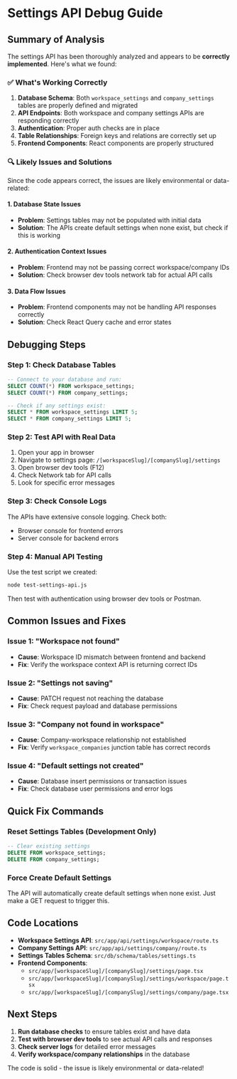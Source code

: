 # Settings API Debug Guide

## Summary of Analysis

The settings API has been thoroughly analyzed and appears to be **correctly implemented**. Here's what we found:

### ✅ What's Working Correctly

1. **Database Schema**: Both `workspace_settings` and `company_settings` tables are properly defined and migrated
2. **API Endpoints**: Both workspace and company settings APIs are responding correctly
3. **Authentication**: Proper auth checks are in place
4. **Table Relationships**: Foreign keys and relations are correctly set up
5. **Frontend Components**: React components are properly structured

### 🔍 Likely Issues and Solutions

Since the code appears correct, the issues are likely environmental or data-related:

#### 1. **Database State Issues**
- **Problem**: Settings tables may not be populated with initial data
- **Solution**: The APIs create default settings when none exist, but check if this is working

#### 2. **Authentication Context Issues**  
- **Problem**: Frontend may not be passing correct workspace/company IDs
- **Solution**: Check browser dev tools network tab for actual API calls

#### 3. **Data Flow Issues**
- **Problem**: Frontend components may not be handling API responses correctly
- **Solution**: Check React Query cache and error states

## Debugging Steps

### Step 1: Check Database Tables
```sql
-- Connect to your database and run:
SELECT COUNT(*) FROM workspace_settings;
SELECT COUNT(*) FROM company_settings;

-- Check if any settings exist:
SELECT * FROM workspace_settings LIMIT 5;
SELECT * FROM company_settings LIMIT 5;
```

### Step 2: Test API with Real Data
1. Open your app in browser
2. Navigate to settings page: `/[workspaceSlug]/[companySlug]/settings`
3. Open browser dev tools (F12)
4. Check Network tab for API calls
5. Look for specific error messages

### Step 3: Check Console Logs
The APIs have extensive console logging. Check both:
- Browser console for frontend errors
- Server console for backend errors

### Step 4: Manual API Testing
Use the test script we created:
```bash
node test-settings-api.js
```

Then test with authentication using browser dev tools or Postman.

## Common Issues and Fixes

### Issue 1: "Workspace not found"
- **Cause**: Workspace ID mismatch between frontend and backend
- **Fix**: Verify the workspace context API is returning correct IDs

### Issue 2: "Settings not saving"
- **Cause**: PATCH request not reaching the database
- **Fix**: Check request payload and database permissions

### Issue 3: "Company not found in workspace"
- **Cause**: Company-workspace relationship not established
- **Fix**: Verify `workspace_companies` junction table has correct records

### Issue 4: "Default settings not created"
- **Cause**: Database insert permissions or transaction issues
- **Fix**: Check database user permissions and error logs

## Quick Fix Commands

### Reset Settings Tables (Development Only)
```sql
-- Clear existing settings
DELETE FROM workspace_settings;
DELETE FROM company_settings;
```

### Force Create Default Settings
The API will automatically create default settings when none exist. Just make a GET request to trigger this.

## Code Locations

- **Workspace Settings API**: `src/app/api/settings/workspace/route.ts`
- **Company Settings API**: `src/app/api/settings/company/route.ts`  
- **Settings Tables Schema**: `src/db/schema/tables/settings.ts`
- **Frontend Components**: 
  - `src/app/[workspaceSlug]/[companySlug]/settings/page.tsx`
  - `src/app/[workspaceSlug]/[companySlug]/settings/workspace/page.tsx`
  - `src/app/[workspaceSlug]/[companySlug]/settings/company/page.tsx`

## Next Steps

1. **Run database checks** to ensure tables exist and have data
2. **Test with browser dev tools** to see actual API calls and responses
3. **Check server logs** for detailed error messages
4. **Verify workspace/company relationships** in the database

The code is solid - the issue is likely environmental or data-related!
